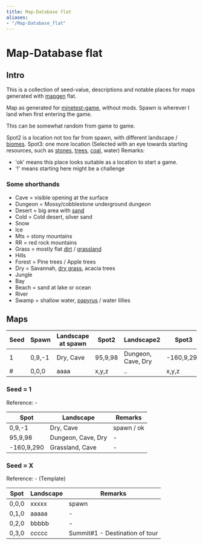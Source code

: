 ```yaml
---
title: Map-Database flat
aliases:
- "/Map-Database_flat"
---
```


# Map-Database flat

Intro
-----

This is a collection of seed-value, descriptions and notable places for maps generated with [mapgen](/Mapgen "Mapgen") flat.

Map as generated for [minetest-game](https://wiki.luanti.org/index.php?title=Minetest_Game&action=edit&redlink=1 "Minetest Game (page does not exist)"), without mods.
Spawn is wherever I land when first entering the game.

This can be somewhat random from game to game.

Spot2 is a location not too far from spawn, with different landscape / [biomes](https://wiki.luanti.org/Biomes "Biomes").
Spot3: one more location
(Selected with an eye towards starting resources, such as [stones](https://wiki.luanti.org/Stone "Stone"), [trees](https://wiki.luanti.org/Tree "Tree"), [coal](https://wiki.luanti.org/Coal "Coal"), water)
Remarks:

*   'ok' means this place looks suitable as a location to start a game.
*   '!' means starting here might be a challenge

### Some shorthands

*   Cave = visible opening at the surface
*   Dungeon = Mossy/cobblestone underground dungeon
*   Desert = big area with [sand](https://wiki.luanti.org/Sand "Sand")
*   Cold = Cold desert, silver sand
*   Snow
*   Ice
*   Mts = stony mountains
*   RR = red rock mountains
*   Grass = mostly flat [dirt](https://wiki.luanti.org/Dirt "Dirt") / [grassland](https://wiki.luanti.org/Grass "Grass")
*   Hills
*   Forest = Pine trees / Apple trees
*   Dry = Savannah, [dry grass](https://wiki.luanti.org/Dry_Grass "Dry Grass"), acacia trees
*   Jungle
*   Bay
*   Beach = sand at lake or ocean
*   River
*   Swamp = shallow water, [papyrus](https://wiki.luanti.org/Papyrus "Papyrus") / water lillies

Maps
----


|Seed|Spawn |Landscape at spawn|Spot2  |Landscape2        |Spot3     |Landscape3     |Remarks|
|----|------|------------------|-------|------------------|----------|---------------|-------|
|1   |0,9,-1|Dry, Cave         |95,9,98|Dungeon, Cave, Dry|-160,9,290|Grassland, Cave|ok     |
|#   |0,0,0 |aaaa              |x,y,z  |..                |x,y,z     |..             |-      |


### Seed = 1

Reference: -


|Spot      |Landscape         |Remarks   |
|----------|------------------|----------|
|0,9,-1    |Dry, Cave         |spawn / ok|
|95,9,98   |Dungeon, Cave, Dry|-         |
|-160,9,290|Grassland, Cave   |-         |


### Seed = X

Reference: - (Template)


|Spot |Landscape|Remarks                       |
|-----|---------|------------------------------|
|0,0,0|xxxxx    |spawn                         |
|0,1,0|aaaaa    |-                             |
|0,2,0|bbbbb    |-                             |
|0,3,0|ccccc    |Summit#1 - Destination of tour|
